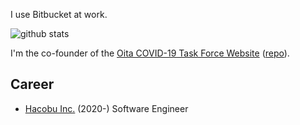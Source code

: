 I use Bitbucket at work.

![github stats](https://github-readme-stats.vercel.app/api?username=nojiri1098)

I'm the co-founder of the [Oita COVID-19 Task Force Website](https://oita.stopcovid19.jp/) ([repo](https://github.com/covid19-oita/covid19)).

## Career

* [Hacobu Inc.](https://movo.co.jp/) (2020-) Software Engineer
